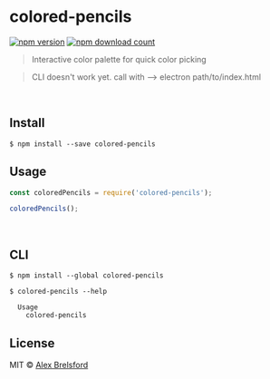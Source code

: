 # colored-pencils
[![npm version](https://img.shields.io/npm/v/colored-pencils.svg)](https://www.npmjs.com/package/colored-pencils)
[![npm download count](http://img.shields.io/npm/dm/colored-pencils.svg?style=flat)](http://npmjs.org/colored-pencils)
> Interactive color palette for quick color picking

> CLI doesn't work yet. call with --> electron path/to/index.html

<br>

## Install

```
$ npm install --save colored-pencils
```


## Usage

```js
const coloredPencils = require('colored-pencils');

coloredPencils();
```

<br>

## CLI

```
$ npm install --global colored-pencils
```

```
$ colored-pencils --help

  Usage
    colored-pencils
```


## License

MIT © [Alex Brelsford](abrelsfo.github.io)
